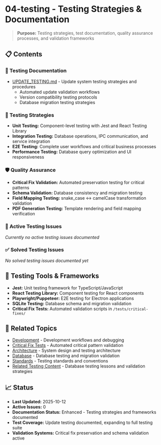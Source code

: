 # 04-testing - Testing Strategies & Documentation

> **Purpose:** Testing strategies, test documentation, quality assurance processes, and validation frameworks

## 📋 **Contents**

### **🧪 Testing Documentation**
- [UPDATE_TESTING.md](UPDATE_TESTING.md) - Update system testing strategies and procedures
  - Automated update validation workflows
  - Version compatibility testing protocols
  - Database migration testing strategies

### **🔄 Testing Strategies**
- **Unit Testing:** Component-level testing with Jest and React Testing Library
- **Integration Testing:** Database operations, IPC communication, and service integration
- **E2E Testing:** Complete user workflows and critical business processes
- **Performance Testing:** Database query optimization and UI responsiveness

### **🛡️ Quality Assurance**
- **Critical Fix Validation:** Automated preservation testing for critical patterns
- **Schema Validation:** Database consistency and migration testing
- **Field Mapping Testing:** snake_case ↔ camelCase transformation validation
- **PDF Generation Testing:** Template rendering and field mapping verification

### **🔄 Active Testing Issues**
*Currently no active testing issues documented*

### **✅ Solved Testing Issues**
*No solved testing issues documented yet*

## 🔧 **Testing Tools & Frameworks**

- **Jest:** Unit testing framework for TypeScript/JavaScript
- **React Testing Library:** Component testing for React components
- **Playwright/Puppeteer:** E2E testing for Electron applications
- **SQLite Testing:** Database schema and migration validation
- **Critical Fix Tests:** Automated validation scripts in `/tests/critical-fixes/`

## 🔗 **Related Topics**

- [Development](../03-development/) - Development workflows and debugging
- [Critical Fix Tests](../../tests/critical-fixes/) - Automated critical pattern validation
- [Architecture](../02-architecture/) - System design and testing architecture
- [Database](../05-database/) - Database testing and migration validation
- [Standards](../01-standards/) - Testing standards and conventions
- [Related Testing Content](../05-database/final/) - Database testing lessons and validation strategies

## 📈 **Status**

- **Last Updated:** 2025-10-12
- **Active Issues:** 0  
- **Documentation Status:** Enhanced - Testing strategies and frameworks documented
- **Test Coverage:** Update testing documented, expanding to full testing suite
- **Validation Systems:** Critical fix preservation and schema validation active